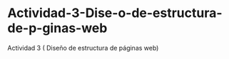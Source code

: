 # Actividad-3-Dise-o-de-estructura-de-p-ginas-web
Actividad 3 ( Diseño de estructura de páginas web)
